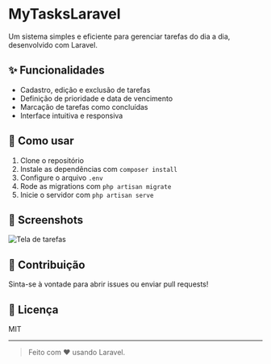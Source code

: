 # MyTasksLaravel

Um sistema simples e eficiente para gerenciar tarefas do dia a dia, desenvolvido com Laravel.

## ✨ Funcionalidades

- Cadastro, edição e exclusão de tarefas
- Definição de prioridade e data de vencimento
- Marcação de tarefas como concluídas
- Interface intuitiva e responsiva

## 🚀 Como usar

1. Clone o repositório
2. Instale as dependências com `composer install`
3. Configure o arquivo `.env`
4. Rode as migrations com `php artisan migrate`
5. Inicie o servidor com `php artisan serve`

## 📸 Screenshots

![Tela de tarefas](link-da-imagem)

## 🤝 Contribuição

Sinta-se à vontade para abrir issues ou enviar pull requests!

## 📄 Licença

MIT

---

> Feito com ❤️ usando Laravel.
